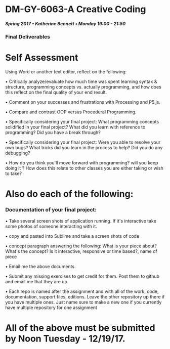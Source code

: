 # DM-GY-6063-A Creative Coding
##### Spring 2017 • Katherine Bennett • Monday 19:00 - 21:50 

### Final Deliverables

# Self Assessment

Using Word or another text editor, reflect on the following: 

• Critically analyze/evaluate how much time was spent learning syntax & structure, programming concepts vs. actually programming, and how does this reflect on the final quality of your end result. 

• Comment on your successes and frustrations with Processing and P5.js.

• Compare and contrast OOP versus Procedural Programming.


• Specifically considering your final project: What programming concepts solidified in your final project? What did you learn with reference to programming? Did you have a break through?

• Specifically considering your final project: Were you able to resolve your own bugs? What tricks did you learn in the process to help? Did you do any debugging? 

• How do you think you'll move forward with programming? will you keep doing it ? How does this relate to other classes you are either taking or wish to take? 



# Also do each of the following:

### Documentation of your final project: 
• Take several screen shots of application running. If it's interactive take some photos of someone interacting with it.

• copy and pasted into Sublime and take a screen shots of code

• concept paragraph answering the following: What is your piece about? What's the concept? Is it interactive, responsive or time based?, name of piece

• Email me the above documents.


• Submit any missing exercises to get credit for them. Post them to github and email me that they are up.

• Each repo is named after the assignment and with all of the work, code, documentation, support files, editions. Leave the other repository up there if you have multiple ones. Just name sure to make a new one if you currently have multiple repository for one assignment 

# All of the above must be submitted by Noon Tuesday - 12/19/17.
